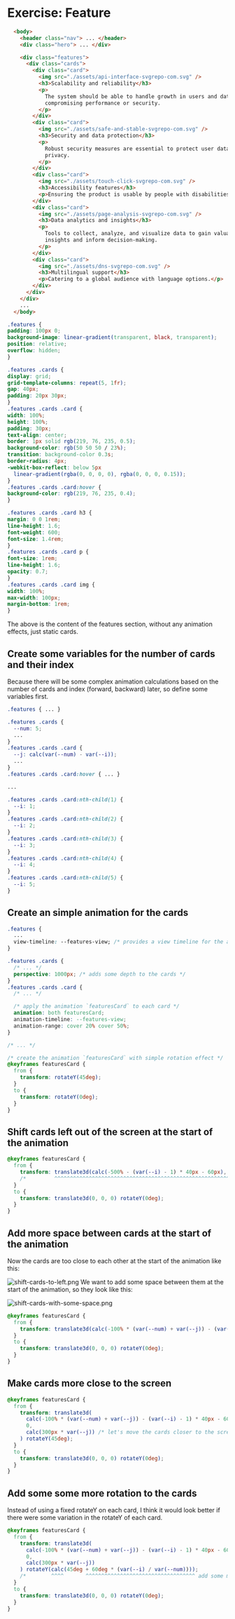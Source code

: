 # Exercise: Feature

```html
  <body>
    <header class="nav"> ... </header>
    <div class="hero"> ... </div>

    <div class="features">
      <div class="cards">
        <div class="card">
          <img src="./assets/api-interface-svgrepo-com.svg" />
          <h3>Scalability and reliability</h3>
          <p>
            The system should be able to handle growth in users and data without
            compromising performance or security.
          </p>
        </div>
        <div class="card">
          <img src="./assets/safe-and-stable-svgrepo-com.svg" />
          <h3>Security and data protection</h3>
          <p>
            Robust security measures are essential to protect user data and
            privacy.
          </p>
        </div>
        <div class="card">
          <img src="./assets/touch-click-svgrepo-com.svg" />
          <h3>Accessibility features</h3>
          <p>Ensuring the product is usable by people with disabilities.</p>
        </div>
        <div class="card">
          <img src="./assets/page-analysis-svgrepo-com.svg" />
          <h3>Data analytics and insights</h3>
          <p>
            Tools to collect, analyze, and visualize data to gain valuable
            insights and inform decision-making.
          </p>
        </div>
        <div class="card">
          <img src="./assets/dns-svgrepo-com.svg" />
          <h3>Multilingual support</h3>
          <p>Catering to a global audience with language options.</p>
        </div>
      </div>
    </div>
    ...
  </body>

  ```

  ```css
.features {
  padding: 100px 0;
  background-image: linear-gradient(transparent, black, transparent);
  position: relative;
  overflow: hidden;
}

.features .cards {
  display: grid;
  grid-template-columns: repeat(5, 1fr);
  gap: 40px;
  padding: 20px 30px;
}
.features .cards .card {
  width: 100%;
  height: 100%;
  padding: 30px;
  text-align: center;
  border: 1px solid rgb(219, 76, 235, 0.5);
  background-color: rgb(50 50 50 / 23%);
  transition: background-color 0.3s;
  border-radius: 4px;
  -webkit-box-reflect: below 5px
    linear-gradient(rgba(0, 0, 0, 0), rgba(0, 0, 0, 0.15));
}
.features .cards .card:hover {
  background-color: rgb(219, 76, 235, 0.4);
}

.features .cards .card h3 {
  margin: 0 0 1rem;
  line-height: 1.6;
  font-weight: 600;
  font-size: 1.4rem;
}
.features .cards .card p {
  font-size: 1rem;
  line-height: 1.6;
  opacity: 0.7;
}
.features .cards .card img {
  width: 100%;
  max-width: 100px;
  margin-bottom: 1rem;
}
```


The above is the content of the features section, without any animation effects, just static cards.


## Create some variables for the number of cards and their index

Because there will be some complex animation calculations based on the number of cards and index (forward, backward) later, so define some variables first.

```css
.features { ... }

.features .cards {
  --num: 5;
  ...
}
.features .cards .card {
  --j: calc(var(--num) - var(--i));
  ...
}
.features .cards .card:hover { ... }

...

.features .cards .card:nth-child(1) {
  --i: 1;
}
.features .cards .card:nth-child(2) {
  --i: 2;
}
.features .cards .card:nth-child(3) {
  --i: 3;
}
.features .cards .card:nth-child(4) {
  --i: 4;
}
.features .cards .card:nth-child(5) {
  --i: 5;
}
```


## Create an simple animation for the cards

```css
.features {
  ...
  view-timeline: --features-view; /* provides a view timeline for the animation */
}

.features .cards {
  /* ... */
  perspective: 1000px; /* adds some depth to the cards */
}
.features .cards .card {
  /* ... */

  /* apply the animation `featuresCard` to each card */
  animation: both featuresCard;
  animation-timeline: --features-view;
  animation-range: cover 20% cover 50%;
}

/* ... */

/* create the animation `featuresCard` with simple rotation effect */
@keyframes featuresCard {
  from {
    transform: rotateY(45deg);
  }
  to {
    transform: rotateY(0deg);
  }
}
```

## Shift cards left out of the screen at the start of the animation

```css
@keyframes featuresCard {
  from {
    transform: translate3d(calc(-500% - (var(--i) - 1) * 40px - 60px), 0, 0) rotateY(45deg);
    /*         ^^^^^^^^^^^^^^^^^^^^^^^^^^^^^^^^^^^^^^^^^^^^^^^^^^^^^^^^^^^^^ */
  }
  to {
    transform: translate3d(0, 0, 0) rotateY(0deg);
  }
}
```

## Add more space between cards at the start of the animation

Now the cards are too close to each other at the start of the animation like this:

![shift-cards-to-left.png](../assets/imgs/shift-cards-to-left.png)
We want to add some space between them at the start of the animation, so they look like this:

![shift-cards-with-some-space.png](../assets/imgs/shift-cards-with-some-space.png)

```css
@keyframes featuresCard {
  from {
    transform: translate3d(calc(-100% * (var(--num) + var(--j)) - (var(--i) - 1) * 40px - 60px), 0, 0) rotateY(45deg);
  }
  to {
    transform: translate3d(0, 0, 0) rotateY(0deg);
  }
}
```

## Make cards more close to the screen

```css
@keyframes featuresCard {
  from {
    transform: translate3d(
      calc(-100% * (var(--num) + var(--j)) - (var(--i) - 1) * 40px - 60px),
      0,
      calc(300px * var(--j)) /* let's move the cards closer to the screen based on the index */
    ) rotateY(45deg);
  }
  to {
    transform: translate3d(0, 0, 0) rotateY(0deg);
  }
}
```

## Add some some more rotation to the cards

Instead of using a fixed rotateY on each card, I think it would look better if there were some variation in the rotateY of each card.

```css
@keyframes featuresCard {
  from {
    transform: translate3d(
      calc(-100% * (var(--num) + var(--j)) - (var(--i) - 1) * 40px - 60px),
      0,
      calc(300px * var(--j))
    ) rotateY(calc(45deg + 60deg * (var(--i) / var(--num))));
    /*        ^^^^       ^^^^^^^^^^^^^^^^^^^^^^^^^^^^^^^^^^^ add some more rotation based on the card index */
  }
  to {
    transform: translate3d(0, 0, 0) rotateY(0deg);
  }
}
```
